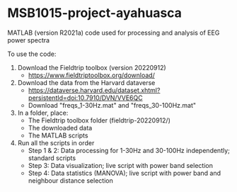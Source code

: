 # MSB1015-project-ayahuasca
MATLAB (version R2021a) code used for processing and analysis of EEG power spectra

To use the code:
1. Download the Fieldtrip toolbox (version 20220912)
    - https://www.fieldtriptoolbox.org/download/
2. Download the data from the Harvard dataverse
    - https://dataverse.harvard.edu/dataset.xhtml?persistentId=doi:10.7910/DVN/VVE6QC
    - Download "freqs_1-30Hz.mat" and "freqs_30-100Hz.mat"
3. In a folder, place:
    - The Fieldtrip toolbox folder (fieldtrip-20220912/)
    - The downloaded data
    - The MATLAB scripts
 4. Run all the scripts in order
      - Step 1 & 2: Data processing for 1-30Hz and 30-100Hz independently; standard scripts
      - Step 3: Data visualization; live script with power band selection
      - Step 4: Data statistics (MANOVA); live script with power band and neighbour distance selection  
